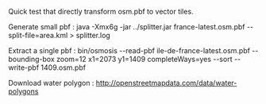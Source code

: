 Quick test that directly transform osm.pbf to vector tiles.

Generate small pbf :
java -Xmx6g -jar ../splitter.jar france-latest.osm.pbf --split-file=area.kml > splitter.log

Extract a single pbf :
bin/osmosis --read-pbf ile-de-france-latest.osm.pbf  --bounding-box zoom=12 x1=2073 y1=1409 completeWays=yes --sort --write-pbf 1409.osm.pbf

Download water polygon :
http://openstreetmapdata.com/data/water-polygons

